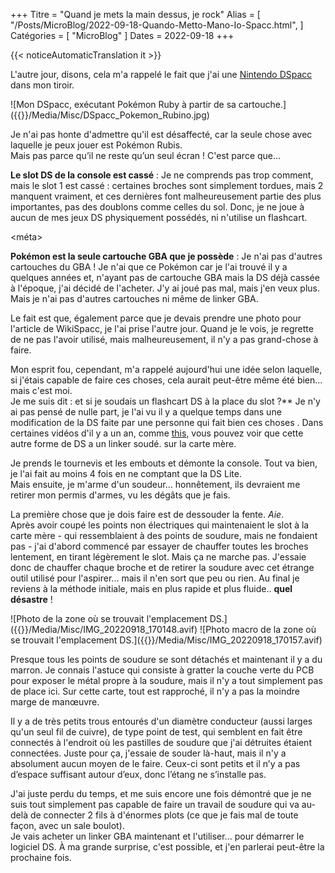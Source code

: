 +++
Titre = "Quand je mets la main dessus, je rock"
Alias ​​= [
  "/Posts/MicroBlog/2022-09-18-Quando-Metto-Mano-Io-Spacc.html",
]
Catégories = [ "MicroBlog" ]
Dates = 2022-09-18
+++

{{< noticeAutomaticTranslation it >}}



L'autre jour, disons, cela m'a rappelé le fait que j'ai une [Nintendo DSpacc](https://wikispacc.miraheze.org/wiki/DSpacc) dans mon tiroir.

![Mon DSpacc, exécutant Pokémon Ruby à partir de sa cartouche.]({{<assetsRoot >}}/Media/Misc/DSpacc_Pokemon_Rubino.jpg)

Je n'ai pas honte d'admettre qu'il est désaffecté, car la seule chose avec laquelle je peux jouer est Pokémon Rubis.  
Mais pas parce qu’il ne reste qu’un seul écran ! C'est parce que...

**Le slot DS de la console est cassé**
: Je ne comprends pas trop comment, mais le slot 1 est cassé : certaines broches sont simplement tordues, mais 2 manquent vraiment, et ces dernières font malheureusement partie des plus importantes, pas des doublons comme celles du sol. Donc, je ne joue à aucun de mes jeux DS physiquement possédés, ni n'utilise un flashcart.

<méta>

**Pokémon est la seule cartouche GBA que je possède**
: Je n'ai pas d'autres cartouches du GBA ! Je n'ai que ce Pokémon car je l'ai trouvé il y a quelques années et, n'ayant pas de cartouche GBA mais la DS déjà cassée à l'époque, j'ai décidé de l'acheter. J'y ai joué pas mal, mais j'en veux plus. Mais je n'ai pas d'autres cartouches ni même de linker GBA.

Le fait est que, également parce que je devais prendre une photo pour l'article de WikiSpacc, je l'ai prise l'autre jour. Quand je le vois, je regrette de ne pas l'avoir utilisé, mais malheureusement, il n'y a pas grand-chose à faire.

Mon esprit fou, cependant, m'a rappelé aujourd'hui une idée selon laquelle, si j'étais capable de faire ces choses, cela aurait peut-être même été bien... mais c'est moi.  
Je me suis dit : et si je soudais un flashcart DS à la place du slot ?** Je n'y ai pas pensé de nulle part, je l'ai vu il y a quelque temps dans une modification de la DS faite par une personne qui fait bien ces choses . Dans certaines vidéos d'il y a un an, comme [this](https://invidious.nerdvpn.de/2wxKDzUO23c?t=156), vous pouvez voir que cette autre forme de DS a un linker soudé. sur la carte mère.

Je prends le tournevis et les embouts et démonte la console. Tout va bien, je l'ai fait au moins 4 fois en ne comptant que la DS Lite.  
Mais ensuite, je m'arme d'un soudeur... honnêtement, ils devraient me retirer mon permis d'armes, vu les dégâts que je fais.

La première chose que je dois faire est de dessouder la fente. _Aie_.  
Après avoir coupé les points non électriques qui maintenaient le slot à la carte mère - qui ressemblaient à des points de soudure, mais ne fondaient pas - j'ai d'abord commencé par essayer de chauffer toutes les broches lentement, en tirant légèrement le slot. Mais ça ne marche pas. J'essaie donc de chauffer chaque broche et de retirer la soudure avec cet étrange outil utilisé pour l'aspirer... mais il n'en sort que peu ou rien. Au final je reviens à la méthode initiale, mais en plus rapide et plus fluide.. **quel désastre** !

<div class="MediaRow2" markdown="1">
![Photo de la zone où se trouvait l'emplacement DS.]({{<assetsRoot >}}/Media/Misc/IMG_20220918_170148.avif)
![Photo macro de la zone où se trouvait l'emplacement DS.]({{<assetsRoot >}}/Media/Misc/IMG_20220918_170157.avif)
</div>

Presque tous les points de soudure se sont détachés et maintenant il y a du marron. Je connais l'astuce qui consiste à gratter la couche verte du PCB pour exposer le métal propre à la soudure, mais il n'y a tout simplement pas de place ici. Sur cette carte, tout est rapproché, il n'y a pas la moindre marge de manœuvre.

Il y a de très petits trous entourés d'un diamètre conducteur (aussi larges qu'un seul fil de cuivre), de type point de test, qui semblent en fait être connectés à l'endroit où les pastilles de soudure que j'ai détruites étaient connectées. Juste pour ça, j'essaie de souder là-haut, mais il n'y a absolument aucun moyen de le faire. Ceux-ci sont petits et il n’y a pas d’espace suffisant autour d’eux, donc l’étang ne s’installe pas.

J'ai juste perdu du temps, et me suis encore une fois démontré que je ne suis tout simplement pas capable de faire un travail de soudure qui va au-delà de connecter 2 fils à d'énormes plots (ce que je fais mal de toute façon, avec un sale boulot).  
Je vais acheter un linker GBA maintenant et l'utiliser... pour démarrer le logiciel DS. À ma grande surprise, c'est possible, et j'en parlerai peut-être la prochaine fois.